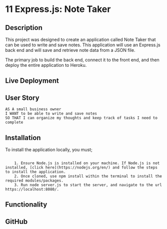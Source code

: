 # 11 Express.js: Note Taker

## Description

This project was designed to create an application called Note Taker that can be used to write and save notes. This application will use an Express.js back end and will save and retrieve note data from a JSON file.

The primary job to build the back end, connect it to the front end, and then deploy the entire application to Heroku.


## Live Deployment



## User Story

```
AS A small business owner
I WANT to be able to write and save notes
SO THAT I can organize my thoughts and keep track of tasks I need to complete
```


## Installation

To install the application locally, you must;

``` 

    1. Ensure Node.js is installed on your machine. If Node.js is not installed, [click here](https://nodejs.org/en/) and follow the steps to install the application. 
    2. Once cloned, use npm install within the terminal to install the required modules/packages. 
    3. Run node server.js to start the server, and navigate to the url https://localhost:8080/.

```


## Functionality




## GitHub


